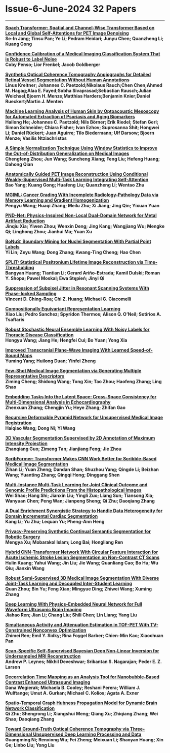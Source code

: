 # Issue-6-June-2024 32 Papers

****

**[Spach Transformer: Spatial and Channel-Wise Transformer Based on Local and Global Self-Attentions for PET Image Denoising](https://ieeexplore.ieee.org/document/10327759/)**  
**Se-In Jang; Tinsu Pan; Ye Li; Pedram Heidari; Junyu Chen; Quanzheng Li; Kuang Gong**  

**[Confidence Calibration of a Medical Imaging Classification System That is Robust to Label Noise](https://ieeexplore.ieee.org/document/10399826/)**  
**Coby Penso; Lior Frenkel; Jacob Goldberger**  

**[Synthetic Optical Coherence Tomography Angiographs for Detailed Retinal Vessel Segmentation Without Human Annotations](https://ieeexplore.ieee.org/document/10400503/)**  
**Linus Kreitner; Johannes C. Paetzold;Nikolaus Rauch;Chen Chen;Ahmed M. Hagag;Alaa E. Fayed;Sobha Sivaprasad;Sebastian Rausch;Julian Weichsel;Bjoern H. Menze;Matthias Harders;Benjamin Knier;Daniel Rueckert;Martin J. Menten**  

**[Machine Learning Analysis of Human Skin by Optoacoustic Mesoscopy for Automated Extraction of Psoriasis and Aging Biomarkers](https://ieeexplore.ieee.org/document/10409213/)**  
**Hailong He; Johannes C. Paetzold; Nils Börner; Erik Riedel; Stefan Gerl; Simon Schneider; Chiara Fisher; Ivan Ezhov; Suprosanna Shit; Hongwei Li; Daniel Rückert; Juan Aguirre; Tilo Biedermann; Ulf Darsow; Bjoern Menze; Vasilis Ntziachristos**  

**[A Simple Normalization Technique Using Window Statistics to Improve the Out-of-Distribution Generalization on Medical Images](https://ieeexplore.ieee.org/document/10399861/)**  
**Chengfeng Zhou; Jun Wang; Suncheng Xiang; Feng Liu; Hefeng Huang; Dahong Qian**  

**[Anatomically Guided PET Image Reconstruction Using Conditional Weakly-Supervised Multi-Task Learning Integrating Self-Attention](https://ieeexplore.ieee.org/document/10409562/)**  
**Bao Yang; Kuang Gong; Huafeng Liu; Quanzheng Li; Wentao Zhu**  

**[MGIML: Cancer Grading With Incomplete Radiology-Pathology Data via Memory Learning and Gradient Homogenization](https://ieeexplore.ieee.org/document/10402057/)**  
**Pengyu Wang; Huaqi Zhang; Meilu Zhu; Xi Jiang; Jing Qin; Yixuan Yuan**  

**[PND-Net: Physics-Inspired Non-Local Dual-Domain Network for Metal Artifact Reduction](https://ieeexplore.ieee.org/document/10404006/)**  
**Jinqiu Xia; Yiwen Zhou; Wenxin Deng; Jing Kang; Wangjiang Wu; Mengke Qi; Linghong Zhou; Jianhui Ma; Yuan Xu**  

**[BoNuS: Boundary Mining for Nuclei Segmentation With Partial Point Labels](https://ieeexplore.ieee.org/document/10402076/)**  
**Yi Lin; Zeyu Wang; Dong Zhang; Kwang-Ting Cheng; Hao Chen**  

**[SPLIT: Statistical Positronium Lifetime Image Reconstruction via Time-Thresholding](https://ieeexplore.ieee.org/document/10412150/)**  
**Bangyan Huang; Tiantian Li; Gerard Ariño-Estrada; Kamil Dulski; Roman Y. Shopa; Pawel Moskal; Ewa Stępień; Jinyi Qi**  

**[Suppression of Subpixel Jitter in Resonant Scanning Systems With Phase-locked Sampling](https://ieeexplore.ieee.org/document/10413590/)**  
**Vincent D. Ching-Roa; Chi Z. Huang; Michael G. Giacomelli**  

**[Compositionally Equivariant Representation Learning](https://ieeexplore.ieee.org/document/10415220/)**  
**Xiao Liu; Pedro Sanchez; Spyridon Thermos; Alison Q. O’Neil; Sotirios A. Tsaftaris**  

**[Robust Stochastic Neural Ensemble Learning With Noisy Labels for Thoracic Disease Classification](https://ieeexplore.ieee.org/document/10413624/)**  
**Hongyu Wang; Jiang He; Hengfei Cui; Bo Yuan; Yong Xia**  

**[Improved Transcranial Plane-Wave Imaging With Learned Speed-of-Sound Maps](https://ieeexplore.ieee.org/document/10414212/)**  
**Yuming Yang; Huilong Duan; Yinfei Zheng**  

**[Few-Shot Medical Image Segmentation via Generating Multiple Representative Descriptors](https://ieeexplore.ieee.org/document/10413652/)**  
**Ziming Cheng; Shidong Wang; Tong Xin; Tao Zhou; Haofeng Zhang; Ling Shao**  

**[Embedding Tasks Into the Latent Space: Cross-Space Consistency for Multi-Dimensional Analysis in Echocardiography](https://ieeexplore.ieee.org/document/10428074/)**  
**Zhenxuan Zhang; Chengjin Yu; Heye Zhang; Zhifan Gao**  

**[Recursive Deformable Pyramid Network for Unsupervised Medical Image Registration](https://ieeexplore.ieee.org/document/10423043/)**  
**Haiqiao Wang; Dong Ni; Yi Wang**  

**[3D Vascular Segmentation Supervised by 2D Annotation of Maximum Intensity Projection](https://ieeexplore.ieee.org/document/10423041/)**  
**Zhanqiang Guo; Zimeng Tan; Jianjiang Feng; Jie Zhou**  

**[ScribFormer: Transformer Makes CNN Work Better for Scribble-Based Medical Image Segmentation](https://ieeexplore.ieee.org/document/10423891/)**  
**Zihan Li; Yuan Zheng; Dandan Shan; Shuzhou Yang; Qingde Li; Beizhan Wang; Yuanting Zhang; Qingqi Hong; Dinggang Shen**  

**[Multi-Instance Multi-Task Learning for Joint Clinical Outcome and Genomic Profile Predictions From the Histopathological Images](https://ieeexplore.ieee.org/document/10423049/)**  
**Wei Shao; Hang Shi; Jianxin Liu; Yingli Zuo; Liang Sun; Tiansong Xia; Wanyuan Chen; Peng Wan; Jianpeng Sheng; Qi Zhu; Daoqiang Zhang**  

**[A Dual Enrichment Synergistic Strategy to Handle Data Heterogeneity for Domain Incremental Cardiac Segmentation](https://ieeexplore.ieee.org/document/10433413/)**  
**Kang Li; Yu Zhu; Lequan Yu; Pheng-Ann Heng**  

**[Privacy-Preserving Synthetic Continual Semantic Segmentation for Robotic Surgery](https://ieeexplore.ieee.org/document/10443356/)**  
**Mengya Xu; Mobarakol Islam; Long Bai; Hongliang Ren**  

**[Hybrid CNN-Transformer Network With Circular Feature Interaction for Acute Ischemic Stroke Lesion Segmentation on Non-Contrast CT Scans](https://ieeexplore.ieee.org/document/10423037/)**  
**Hulin Kuang; Yahui Wang; Jin Liu; Jie Wang; Quanliang Cao; Bo Hu; Wu Qiu; Jianxin Wang**  

**[Robust Semi-Supervised 3D Medical Image Segmentation With Diverse Joint-Task Learning and Decoupled Inter-Student Learning](https://ieeexplore.ieee.org/document/10422981/)**  
**Quan Zhou; Bin Yu; Feng Xiao; Mingyue Ding; Zhiwei Wang; Xuming Zhang**  

**[Deep Learning With Physics-Embedded Neural Network for Full Waveform Ultrasonic Brain Imaging](https://ieeexplore.ieee.org/document/10430092/)**  
**Jiahao Ren; Jian Li; Chang Liu; Shili Chen; Lin Liang; Yang Liu**  

**[Simultaneous Activity and Attenuation Estimation in TOF-PET With TV-Constrained Nonconvex Optimization](https://ieeexplore.ieee.org/document/10436678/)**  
**Zhimei Ren; Emil Y. Sidky; Rina Foygel Barber; Chien-Min Kao; Xiaochuan Pan**  

**[Scan-Specific Self-Supervised Bayesian Deep Non-Linear Inversion for Undersampled MRI Reconstruction](https://ieeexplore.ieee.org/document/10431784/)**  
**Andrew P. Leynes; Nikhil Deveshwar; Srikantan S. Nagarajan; Peder E. Z. Larson**  

**[Decorrelation Time Mapping as an Analysis Tool for Nanobubble-Based Contrast Enhanced Ultrasound Imaging](https://ieeexplore.ieee.org/document/10428944/)**  
**Dana Wegierak; Michaela B. Cooley; Reshani Perera; William J. Wulftange; Umut A. Gurkan; Michael C. Kolios; Agata A. Exner**  

**[Spatio-Temporal Graph Hubness Propagation Model for Dynamic Brain Network Classification](https://ieeexplore.ieee.org/document/10423044/)**  
**Qi Zhu; Shengrong Li; Xiangshui Meng; Qiang Xu; Zhiqiang Zhang; Wei Shao; Daoqiang Zhang**  

**[Toward Ground-Truth Optical Coherence Tomography via Three-Dimensional Unsupervised Deep Learning Processing and Data](https://ieeexplore.ieee.org/document/10423838/)**  
**Guangming Ni; Renxiong Wu; Fei Zheng; Meixuan Li; Shaoyan Huang; Xin Ge; Linbo Liu; Yong Liu**  



















